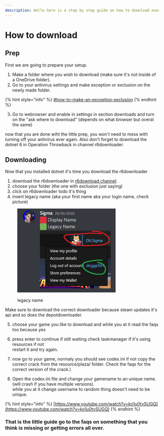 ```yaml
---
description: Hello here is a step by step guide on how to download everthing the right way
---
```


# How to download

## Prep

First we are going to prepare your setup.

1. Make a folder where you wish to download (make sure it's not inside of a OneDrive folder).
2. Go to your antivirus settings and make exception or exclusion on the newly made folder.

{% hint style="info" %}
[#how-to-make-an-excpetion-exclusion](faq/antivirus.md#how-to-make-an-excpetion-exclusion "mention")
{% endhint %}

3. Go to webrowser and enable in settings in section downloads and turn on the "ask where to download" (depends on what browser but overal the same)

now that you are done wiht the little prep, you won't need to mess with turning off your antivirus ever again. Also don't forget to download the dotnet 6 in Operation Throwback in channel r6downloader.

## Downloading

Now that you installed dotnet it's time you download the r6downloader

1. download the r6downloader in [r6download channel](https://discord.com/channels/1092820800203141130/1092833532981809293).&#x20;
2. choose your folder (the one with exclusion just saying)
3. click on r6downloader todo it's thing
4. insert legacy name (aka your first name aka your login name, check picture)

<figure><img src=".gitbook/assets/unknown.png" alt=""><figcaption><p>legacy name</p></figcaption></figure>

Make sure to download the correct downloader because steam updates it's api and so does the depotdownloader.

5. choose your game you like to download and while you at it read the faqs too because yes
6. press enter to continue if still waiting check taskmanager if it's using resources if not\
   restart it and try again.
7. now go to your game, normaly you should see codex.ini if not copy the correct crack from the resource/plaza/ folder. Check the faqs for the correct version of the crack.\

8. Open the codex.ini file and change your gamename to an unique name. (will crash if you have multiple versions).\
   while you at it change username to random thing doesn't need to be unique.

{% hint style="info" %}
[https://www.youtube.com/watch?v=ko1u0tvSUGQ](https://www.youtube.com/watch?v=ko1u0tvSUGQ)
{% endhint %}

### That is the little guide go to the faqs on something that you think is missing or getting errors all over.

